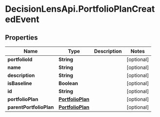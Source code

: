 # DecisionLensApi.PortfolioPlanCreatedEvent

## Properties
Name | Type | Description | Notes
------------ | ------------- | ------------- | -------------
**portfolioId** | **String** |  | [optional] 
**name** | **String** |  | [optional] 
**description** | **String** |  | [optional] 
**isBaseline** | **Boolean** |  | [optional] 
**id** | **String** |  | [optional] 
**portfolioPlan** | [**PortfolioPlan**](PortfolioPlan.md) |  | [optional] 
**parentPortfolioPlan** | [**PortfolioPlan**](PortfolioPlan.md) |  | [optional] 


